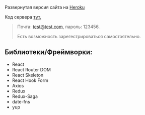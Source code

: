 Развернутая версия сайта на [Heroku](https://wep-anime-site.herokuapp.com/)

Код сервера [тут.](https://github.com/WepILoK/backend-anime-site)

> Почта: test@test.com, пароль: 123456.
> 
> Есть возможность зарегестрироваться самостоятельно.

## Библиотеки/Фреймворки:
- React
- React Router DOM
- React Skeleton
- React Hook Form
- Axios
- Redux
- Redux-Saga
- date-fns
- yup
